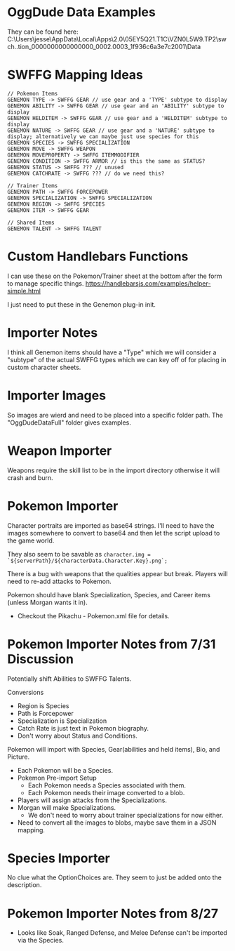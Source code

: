 # OggDude Data Examples
They can be found here:
C:\Users\jesse\AppData\Local\Apps\2.0\05EY5Q21.T1C\VZN0L5W9.TP2\swch..tion_0000000000000000_0002.0003_1f936c6a3e7c2001\Data

# SWFFG Mapping Ideas
```
// Pokemon Items
GENEMON TYPE -> SWFFG GEAR // use gear and a 'TYPE' subtype to display
GENEMON ABILITY -> SWFFG GEAR // use gear and an 'ABILITY' subtype to display
GENEMON HELDITEM -> SWFFG GEAR // use gear and a 'HELDITEM' subtype to display
GENEMON NATURE -> SWFFG GEAR // use gear and a 'NATURE' subtype to display; alternatively we can maybe just use species for this
GENEMON SPECIES -> SWFFG SPECIALIZATION
GENEMON MOVE -> SWFFG WEAPON
GENEMON MOVEPROPERTY -> SWFFG ITEMMODIFIER
GENEMON CONDITION -> SWFFG ARMOR // is this the same as STATUS?
GENEMON STATUS -> SWFFG ??? // unused
GENEMON CATCHRATE -> SWFFG ??? // do we need this?

// Trainer Items
GENEMON PATH -> SWFFG FORCEPOWER
GENEMON SPECIALIZATION -> SWFFG SPECIALIZATION
GENEMON REGION -> SWFFG SPECIES
GENEMON ITEM -> SWFFG GEAR

// Shared Items
GENEMON TALENT -> SWFFG TALENT
```

# Custom Handlebars Functions
I can use these on the Pokemon/Trainer sheet at the bottom after the form to manage specific things.
https://handlebarsjs.com/examples/helper-simple.html

I just need to put these in the Genemon plug-in init.

# Importer Notes
I think all Genemon items should have a "Type" which we will consider a "subtype" of the 
actual SWFFG types which we can key off of for placing in custom character sheets.

# Importer Images
So images are wierd and need to be placed into a specific folder path. The "OggDudeDataFull" folder gives examples.

# Weapon Importer
Weapons require the skill list to be in the import directory otherwise it will crash and burn.

# Pokemon Importer
Character portraits are imported as base64 strings. I'll need to have the images somewhere to convert to base64 and then let the script upload to the game world.

They also seem to be savable as ```character.img = `${serverPath}/${characterData.Character.Key}.png`;```

There is a bug with weapons that the qualities appear but break. Players will need to re-add attacks to Pokemon.

Pokemon should have blank Specialization, Species, and Career items (unless Morgan wants it in).
* Checkout the Pikachu - Pokemon.xml file for details.

# Pokemon Importer Notes from 7/31 Discussion
Potentially shift Abilities to SWFFG Talents.

Conversions
* Region is Species
* Path is Forcepower
* Specialization is Specialization
* Catch Rate is just text in Pokemon biography.
* Don't worry about Status and Conditions.

Pokemon will import with Species, Gear(abilities and held items), Bio, and Picture.
* Each Pokemon will be a Species.
* Pokemon Pre-import Setup
  + Each Pokemon needs a Species associated with them.
  + Each Pokemon needs their image converted to a blob.
* Players will assign attacks from the Specializations.
* Morgan will make Specializations.
  + We don't need to worry about trainer specializations for now either.
* Need to convert all the images to blobs, maybe save them in a JSON mapping.

# Species Importer
No clue what the OptionChoices are. They seem to just be added onto the description.

# Pokemon Importer Notes from 8/27
* Looks like Soak, Ranged Defense, and Melee Defense can't be imported via the Species.
